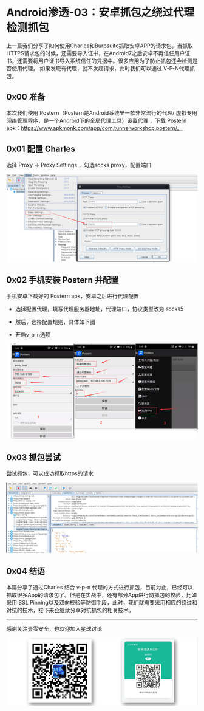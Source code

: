 # Android渗透-03：安卓抓包之绕过代理检测抓包

上一篇我们分享了如何使用Charles和Burpsuite抓取安卓APP的请求包，当抓取HTTPS请求包的时候，还需要导入证书，在Android7之后安卓不再信任用户证书，还需要将用户证书导入系统信任的凭据中。很多应用为了防止抓包还会检测是否使用代理， 如果发现有代理，就不发起请求，此时我们可以通过 V-P-N代理抓包。

## 0x00 准备

本次我们使用 Postern（Postern是Android系统里一款非常流行的代理/ 虚拟专用网络管理程序，是一个Android下的全局代理工具）设置代理 ，下载 Postern apk：https://www.apkmonk.com/app/com.tunnelworkshop.postern/。

## 0x01 配置 Charles

选择 Proxy -> Proxy Settings ，勾选socks proxy，配置端口

![1658223414068](安卓抓包之绕过代理检测抓包.assets/1658223414068.png)

## 0x02 手机安装 Postern 并配置

手机安卓下载好的 Postern apk，安卓之后进行代理配置

+ 选择配置代理，填写代理服务器地址，代理端口，协议类型改为 socks5

+ 然后，选择配置规则，具体如下图
+ 开启v-p-n选项

![1658224005106](安卓抓包之绕过代理检测抓包.assets/1658224005106.png)

## 0x03 抓包尝试

尝试抓包，可以成功抓取https的请求

![1658224418579](安卓抓包之绕过代理检测抓包.assets/1658224418579.png)

## 0x04 结语

本篇分享了通过Charles 结合 v-p-n 代理的方式进行抓包，目前为止，已经可以抓取很多App的请求包了。但是在实战中，还有部分App进行防抓包的校验，比如采用 SSL Pinning以及双向校验等防御手段，此时，我们就需要采用相应的绕过和对抗的技术，接下来会继续分享对抗抓包的相关技术。

----

感谢关注壹零安全，也欢迎加入星球讨论

![1658224912377](安卓抓包之绕过代理检测抓包.assets/1658224912377.png)